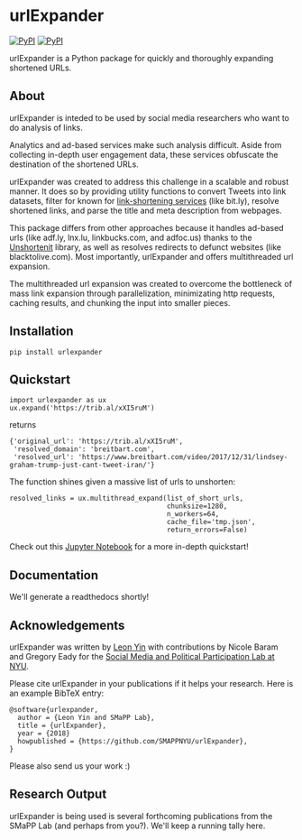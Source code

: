 # urlExpander

[![PyPI](https://img.shields.io/pypi/v/urlexpander.svg)](https://pypi.org/project/urlExpander/) [![PyPI](https://img.shields.io/pypi/l/urlexpander.svg)](https://github.com/SMAPPNYU/urlExpander/blob/master/LICENSE)

urlExpander is a Python package for quickly and thoroughly expanding shortened URLs. 

## About
urlExpander is inteded to be used by social media researchers who want to do analysis of links.

Analytics and ad-based services make such analysis difficult. Aside from collecting in-depth user engagement data, these services obfuscate the destination of the shortened URLs.

urlExpander was created to address this challenge in a scalable and robust manner. It does so by providing utility functions to convert Tweets into link datasets, filter for known for [link-shortening services](https://github.com/SMAPPNYU/urlExpander/blob/master/urlexpander/core/constants.py#L4-L25) (like bit.ly), resolve shortened links, and parse the title and meta description from webpages.

This package differs from other approaches because it handles ad-based urls (like adf.ly, lnx.lu, linkbucks.com, and adfoc.us) thanks to the [Unshortenit](http://unshortenit.readthedocs.io/en/latest/) library, as well as resolves redirects to defunct websites (like blacktolive.com). Most importantly, urlExpander and offers multithreaded url expansion.

The multithreaded url expansion was created to overcome the bottleneck of mass link expansion through parallelization, minimizating http requests, caching results, and chunking the input into smaller pieces.

## Installation
```
pip install urlexpander
```

## Quickstart
```
import urlexpander as ux
ux.expand('https://trib.al/xXI5ruM')
```
returns
```
{'original_url': 'https://trib.al/xXI5ruM',
 'resolved_domain': 'breitbart.com',
 'resolved_url': 'https://www.breitbart.com/video/2017/12/31/lindsey-graham-trump-just-cant-tweet-iran/'}
```
The function shines given a massive list of urls to unshorten:
```
resolved_links = ux.multithread_expand(list_of_short_urls, 
                                       chunksize=1280, 
                                       n_workers=64,
                                       cache_file='tmp.json',
                                       return_errors=False)
```

Check out this [Jupyter Notebook](http://nbviewer.jupyter.org/github/SMAPPNYU/urlExpander/blob/master/examples/quickstart.ipynb?flush=true) for a  more in-depth quickstart!

## Documentation
We'll generate a readthedocs shortly!

## Acknowledgements
urlExpander was written by [Leon Yin](http://www.leonyin.org/) with contributions by Nicole Baram and Gregory Eady for the [Social Media and Political Participation Lab at NYU](https://wp.nyu.edu/smapp/). 

Please cite urlExpander in your publications if it helps your research. Here is an example BibTeX entry:

```
@software{urlexpander,
  author = {Leon Yin and SMaPP Lab},
  title = {urlExpander},
  year = {2018}
  howpublished = {https://github.com/SMAPPNYU/urlExpander},
}
```
Please also send us your work :)

## Research Output
urlExpander is being used is several forthcoming publications from the SMaPP Lab (and perhaps from you?).
We'll keep a running tally here.
